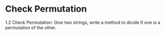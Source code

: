 # Check Permutation
1.2 Check Permutation: Give two strings, write a method to dicide if one is a permutation of the other.